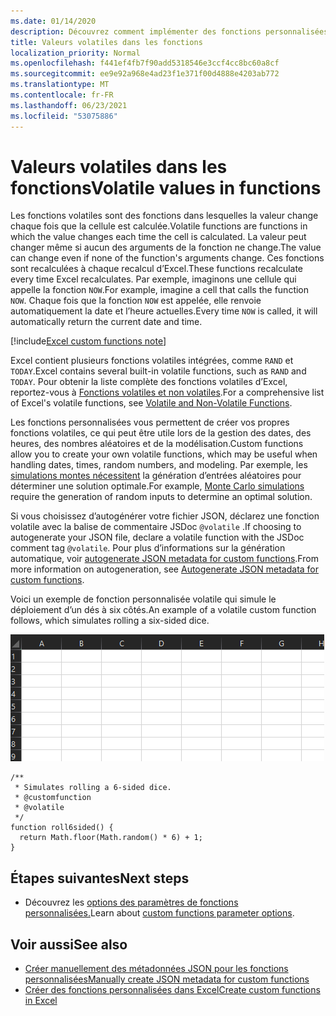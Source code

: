 ```yaml
---
ms.date: 01/14/2020
description: Découvrez comment implémenter des fonctions personnalisées de diffusion en continu volatiles et hors connexion.
title: Valeurs volatiles dans les fonctions
localization_priority: Normal
ms.openlocfilehash: f441ef4fb7f90add5318546e3ccf4cc8bc60a8cf
ms.sourcegitcommit: ee9e92a968e4ad23f1e371f00d4888e4203ab772
ms.translationtype: MT
ms.contentlocale: fr-FR
ms.lasthandoff: 06/23/2021
ms.locfileid: "53075886"
---
```

# <a name="volatile-values-in-functions"></a><span data-ttu-id="9bc2b-103">Valeurs volatiles dans les fonctions</span><span class="sxs-lookup"><span data-stu-id="9bc2b-103">Volatile values in functions</span></span>

<span data-ttu-id="9bc2b-104">Les fonctions volatiles sont des fonctions dans lesquelles la valeur change chaque fois que la cellule est calculée.</span><span class="sxs-lookup"><span data-stu-id="9bc2b-104">Volatile functions are functions in which the value changes each time the cell is calculated.</span></span> <span data-ttu-id="9bc2b-105">La valeur peut changer même si aucun des arguments de la fonction ne change.</span><span class="sxs-lookup"><span data-stu-id="9bc2b-105">The value can change even if none of the function's arguments change.</span></span> <span data-ttu-id="9bc2b-106">Ces fonctions sont recalculées à chaque recalcul d’Excel.</span><span class="sxs-lookup"><span data-stu-id="9bc2b-106">These functions recalculate every time Excel recalculates.</span></span> <span data-ttu-id="9bc2b-107">Par exemple, imaginons une cellule qui appelle la fonction `NOW`.</span><span class="sxs-lookup"><span data-stu-id="9bc2b-107">For example, imagine a cell that calls the function `NOW`.</span></span> <span data-ttu-id="9bc2b-108">Chaque fois que la fonction `NOW` est appelée, elle renvoie automatiquement la date et l’heure actuelles.</span><span class="sxs-lookup"><span data-stu-id="9bc2b-108">Every time `NOW` is called, it will automatically return the current date and time.</span></span>

[!include[Excel custom functions note](../includes/excel-custom-functions-note.md)]

<span data-ttu-id="9bc2b-109">Excel contient plusieurs fonctions volatiles intégrées, comme `RAND` et `TODAY`.</span><span class="sxs-lookup"><span data-stu-id="9bc2b-109">Excel contains several built-in volatile functions, such as `RAND` and `TODAY`.</span></span> <span data-ttu-id="9bc2b-110">Pour obtenir la liste complète des fonctions volatiles d’Excel, reportez-vous à [Fonctions volatiles et non volatiles](/office/client-developer/excel/excel-recalculation#volatile-and-non-volatile-functions).</span><span class="sxs-lookup"><span data-stu-id="9bc2b-110">For a comprehensive list of Excel's volatile functions, see [Volatile and Non-Volatile Functions](/office/client-developer/excel/excel-recalculation#volatile-and-non-volatile-functions).</span></span>

<span data-ttu-id="9bc2b-111">Les fonctions personnalisées vous permettent de créer vos propres fonctions volatiles, ce qui peut être utile lors de la gestion des dates, des heures, des nombres aléatoires et de la modélisation.</span><span class="sxs-lookup"><span data-stu-id="9bc2b-111">Custom functions allow you to create your own volatile functions, which may be useful when handling dates, times, random numbers, and modeling.</span></span> <span data-ttu-id="9bc2b-112">Par exemple, les [simulations montes nécessitent](https://en.wikipedia.org/wiki/Monte_Carlo_method) la génération d’entrées aléatoires pour déterminer une solution optimale.</span><span class="sxs-lookup"><span data-stu-id="9bc2b-112">For example, [Monte Carlo simulations](https://en.wikipedia.org/wiki/Monte_Carlo_method) require the generation of random inputs to determine an optimal solution.</span></span>

<span data-ttu-id="9bc2b-113">Si vous choisissez d’autogénérer votre fichier JSON, déclarez une fonction volatile avec la balise de commentaire JSDoc `@volatile` .</span><span class="sxs-lookup"><span data-stu-id="9bc2b-113">If choosing to autogenerate your JSON file, declare a volatile function with the JSDoc comment tag `@volatile`.</span></span> <span data-ttu-id="9bc2b-114">Pour plus d’informations sur la génération automatique, voir [autogenerate JSON metadata for custom functions](custom-functions-json-autogeneration.md).</span><span class="sxs-lookup"><span data-stu-id="9bc2b-114">From more information on autogeneration, see [Autogenerate JSON metadata for custom functions](custom-functions-json-autogeneration.md).</span></span>

<span data-ttu-id="9bc2b-115">Voici un exemple de fonction personnalisée volatile qui simule le déploiement d’un dés à six côtés.</span><span class="sxs-lookup"><span data-stu-id="9bc2b-115">An example of a volatile custom function follows, which simulates rolling a six-sided dice.</span></span>

![GIF montrant une fonction personnalisée renvoyant une valeur aléatoire pour simuler le déploiement d’un dés à six côtés.](../images/six-sided-die.gif)

```JS
/**
 * Simulates rolling a 6-sided dice.
 * @customfunction
 * @volatile
 */
function roll6sided() {
  return Math.floor(Math.random() * 6) + 1;
}
```

## <a name="next-steps"></a><span data-ttu-id="9bc2b-117">Étapes suivantes</span><span class="sxs-lookup"><span data-stu-id="9bc2b-117">Next steps</span></span>
* <span data-ttu-id="9bc2b-118">Découvrez les [options des paramètres de fonctions personnalisées.](custom-functions-parameter-options.md)</span><span class="sxs-lookup"><span data-stu-id="9bc2b-118">Learn about [custom functions parameter options](custom-functions-parameter-options.md).</span></span>

## <a name="see-also"></a><span data-ttu-id="9bc2b-119">Voir aussi</span><span class="sxs-lookup"><span data-stu-id="9bc2b-119">See also</span></span>

* [<span data-ttu-id="9bc2b-120">Créer manuellement des métadonnées JSON pour les fonctions personnalisées</span><span class="sxs-lookup"><span data-stu-id="9bc2b-120">Manually create JSON metadata for custom functions</span></span>](custom-functions-json.md)
* [<span data-ttu-id="9bc2b-121">Créer des fonctions personnalisées dans Excel</span><span class="sxs-lookup"><span data-stu-id="9bc2b-121">Create custom functions in Excel</span></span>](custom-functions-overview.md)
